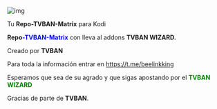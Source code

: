 ![img](https://i.imgur.com/krVnZrI.png)                                                                                                              
                                                                                                                     
Tu **Repo-TVBAN-Matrix** para Kodi

**Repo**<span style="color:blue">**-TVBAN-Matrix**</span> con lleva al addons **TVBAN WIZARD.**

Creado por  **TVBAN**  

Para toda la información entrar en https://t.me/beelinkking

Esperamos que sea de su agrado y que sigas apostando por el <span style="color:green">**TVBAN WIZARD**</span>

Gracias de parte de **TVBAN**.
